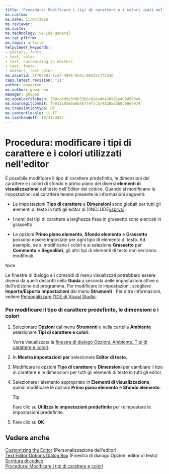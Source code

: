 ```yaml
---
title: 'Procedura: Modificare i tipi di carattere e i colori usati nell''editor | Microsoft Docs'
ms.custom: 
ms.date: 11/04/2016
ms.reviewer: 
ms.suite: 
ms.technology: vs-ide-general
ms.tgt_pltfrm: 
ms.topic: article
helpviewer_keywords:
- editors, fonts
- text, color
- text, customizing in editors
- text, fonts
- editors, text color
ms.assetid: 3f7629d1-1cdf-4046-9a31-0632517f234d
caps.latest.revision: "11"
author: gewarren
ms.author: gewarren
manager: ghogen
ms.openlocfilehash: 300ca6d9a3fd633b9cd20ad0436901e4080560e0
ms.sourcegitcommit: f40311056ea0b4677efcca74a285dbb0ce0e7974
ms.translationtype: HT
ms.contentlocale: it-IT
ms.lasthandoff: 10/31/2017
---
```

# <a name="how-to-change-fonts-and-colors-in-the-editor"></a>Procedura: modificare i tipi di carattere e i colori utilizzati nell'editor
È possibile modificare il tipo di carattere predefinito, le dimensioni del carattere e i colori di sfondo e primo piano dei diversi **elementi di visualizzazione** del testo nell'Editor del codice. Quando si modificano le impostazioni del carattere tenere presente le informazioni seguenti:  
  
-   Le impostazioni **Tipo di carattere** e **Dimensioni** sono globali per tutti gli elementi di testo in tutti gli editor di [!INCLUDE[vsprvs](../../code-quality/includes/vsprvs_md.md)].  
  
-   I nomi dei tipi di carattere a larghezza fissa in grassetto sono elencati in grassetto.  
  
-   Le opzioni **Primo piano elemento**, **Sfondo elemento** e **Grassetto** possono essere impostate per ogni tipo di elemento di testo. Ad esempio, se si modificano i colori e si seleziona **Grassetto** per **Commento** e **Segnalibri**, gli altri tipi di elementi di testo non verranno modificati.  
  
> [!NOTE]
>  Le finestre di dialogo e i comandi di menu visualizzati potrebbero essere diversi da quelli descritti nella **Guida** a seconda delle impostazioni attive o dell'edizione del programma. Per modificare le impostazioni, scegliere **Importa/Esporta impostazioni** dal menu **Strumenti** . Per altre informazioni, vedere [Personalizzare l'IDE di Visual Studio](../../ide/personalizing-the-visual-studio-ide.md).  
  
### <a name="to-change-the-default-font-face-size-and-colors"></a>Per modificare il tipo di carattere predefinito, le dimensioni e i colori  
  
1.  Selezionare **Opzioni** dal menu **Strumenti** e nella cartella **Ambiente** selezionare **Tipi di carattere e colori**.  
  
     Verrà visualizzata la [finestra di dialogo Opzioni, Ambiente, Tipi di carattere e colori](../../ide/reference/fonts-and-colors-environment-options-dialog-box.md).  
  
2.  In **Mostra impostazioni per** selezionare **Editor di testo**.  
  
3.  Modificare le opzioni **Tipo di carattere** e **Dimensioni** per cambiare il tipo di carattere e le dimensioni per tutti gli elementi di testo in tutti gli editor.  
  
4.  Selezionare l'elemento appropriato in **Elementi di visualizzazione**, quindi modificare le opzioni **Primo piano elemento** e **Sfondo elemento**.  
  
    > [!TIP]
    >  Fare clic su **Utilizza le impostazioni predefinite** per reimpostare le impostazioni predefinite.  
  
5.  Fare clic su **OK**.  
  
## <a name="see-also"></a>Vedere anche  
 [Customizing the Editor](../../ide/customizing-the-editor.md)  (Personalizzazione dell'editor)  
 [Text Editor Options Dialog Box](../../ide/reference/text-editor-options-dialog-box.md)  (Finestra di dialogo Opzioni editor di testo)  
 [Scrittura di codice](../../ide/writing-code-in-the-code-and-text-editor.md)   
 [Procedura: Modificare i tipi di carattere e colori](../../ide/how-to-change-fonts-and-colors-in-visual-studio.md)